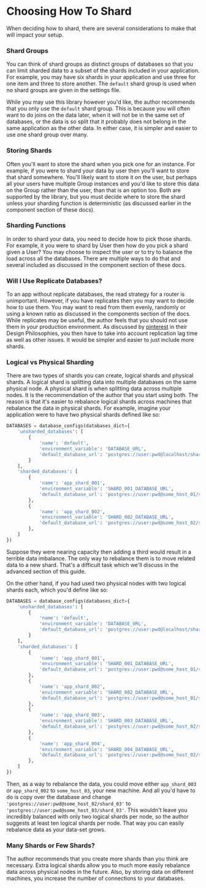 # Choosing How To Shard

When deciding how to shard, there are several considerations to make that will impact your setup.

### Shard Groups

You can think of shard groups as distinct groups of databases so that you can limit sharded data to a subset of the shards included in your application. For example, you may have six shards in your application and use three for one item and three to store another. The `default` shard group is used when no shard groups are given in the settings file.

While you may use this library however you'd like, the author recommends that you only use the `default` shard group. This is because you will often want to do joins on the data later, when it will not be in the same set of databases, or the data is so split that it probably does not belong in the same application as the other data. In either case, it is simpler and easier to use one shard group over many.

### Storing Shards

Often you'll want to store the shard when you pick one for an instance. For example, if you were to shard your data by user then you'll want to store that shard somewhere. You'll likely want to store it on the user, but perhaps all your users have multiple Group instances and you'd like to store this data on the Group rather than the user, than that is an option too. Both are supported by the library, but you must decide where to store the shard unless your sharding function is deterministic (as discussed earlier in the component section of these docs).

### Sharding Functions

In order to shard your data, you need to decide how to pick those shards. For example, it you were to shard by User then how do you pick a shard given a User? You may choose to inspect the user or to try to balance the load across all the databases. There are multiple ways to do that and several included as discussed in the component section of these docs.

### Will I Use Replicate Databases?

To an app without replicate databases, the read strategy for a router is unimportant. However, if you have replicates then you may want to decide how to use them. You may want to read from them evenly, randomly or using a known ratio as discussed in the components section of the docs. While replicates may be useful, the author feels that you should not use them in your production environment. As discussed by [pinterest](https://engineering.pinterest.com/blog/sharding-pinterest-how-we-scaled-our-mysql-fleet) in their Design Philosophies, you then have to take into account replication lag time as well as other issues. It would be simpler and easier to just include more shards.

### Logical vs Physical Sharding

There are two types of shards you can create, logical shards and physical shards. A logical shard is splitting data into multiple databases on the same physical node. A physical shard is when splitting data across multiple nodes. It is the recommendation of the author that you start using both. The reason is that it's easier to rebalance logical shards across machines that rebalance the data in physical shards. For example, imagine your application were to have two physical shards defined like so:

```python
DATABASES = database_configs(databases_dict={
    'unsharded_databases': [
        {
            'name': 'default',
            'environment_variable': 'DATABASE_URL',
            'default_database_url': 'postgres://user:pwd@localhost/sharding'
        }
    ],
    'sharded_databases': [
        {
            'name': 'app_shard_001',
            'environment_variable': 'SHARD_001_DATABASE_URL',
            'default_database_url': 'postgres://user:pwd@some_host_01/shard_01'
        },
        {
            'name': 'app_shard_002',
            'environment_variable': 'SHARD_002_DATABASE_URL',
            'default_database_url': 'postgres://user:pwd@some_host_02/shard_02'
        },
    ]
})
```

Suppose they were nearing capacity then adding a third would result in a terrible data imbalance. The only way to rebalance them is to move related data to a new shard. That's a difficult task which we'll discuss in the advanced section of this guide.

On the other hand, if you had used two physical nodes with two logical shards each, which you'd define like so:

```python
DATABASES = database_configs(databases_dict={
    'unsharded_databases': [
        {
            'name': 'default',
            'environment_variable': 'DATABASE_URL',
            'default_database_url': 'postgres://user:pwd@localhost/sharding'
        }
    ],
    'sharded_databases': [
        {
            'name': 'app_shard_001',
            'environment_variable': 'SHARD_001_DATABASE_URL',
            'default_database_url': 'postgres://user:pwd@some_host_01/shard_01'
        },
        {
            'name': 'app_shard_002',
            'environment_variable': 'SHARD_002_DATABASE_URL',
            'default_database_url': 'postgres://user:pwd@some_host_01/shard_02'
        },
        {
            'name': 'app_shard_003',
            'environment_variable': 'SHARD_003_DATABASE_URL',
            'default_database_url': 'postgres://user:pwd@some_host_02/shard_03'
        },
        {
            'name': 'app_shard_004',
            'environment_variable': 'SHARD_004_DATABASE_URL',
            'default_database_url': 'postgres://user:pwd@some_host_02/shard_04'
        },
    ]
})
```

Then, as a way to rebalance the data, you could move either `app_shard_003` or `app_shard_002` to `some_host_03`, your new machine. And all you'd have to do is copy over the database and change `'postgres://user:pwd@some_host_02/shard_03'` to `'postgres://user:pwd@some_host_03/shard_03'`. This wouldn't leave you incredibly balanced with only two logical shards per node, so the author suggests at least ten logical shards per node. That way you can easily rebalance data as your data-set grows.

### Many Shards or Few Shards?

The author recommends that you create more shards than you think are necessary. Extra logical shards allow you to much more easily rebalance data across physical nodes in the future. Also, by storing data on different machines, you increase the number of connections to your databases.
